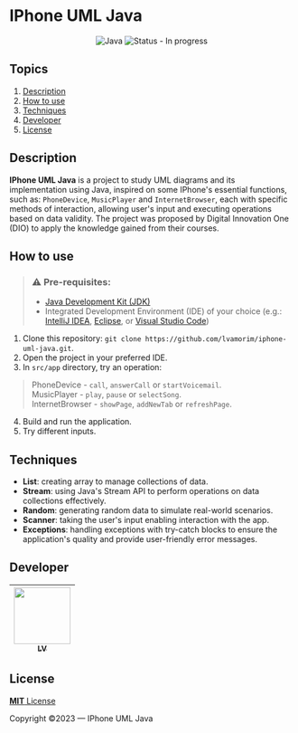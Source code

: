 # IPhone UML Java
<div align="center">
  <img src="https://img.shields.io/badge/java-%23ED8B00.svg?style=for-the-badge&logo=openjdk&logoColor=white" alt="Java">
  <img src="https://img.shields.io/badge/status-in_progress-yellow?style=for-the-badge" alt="Status - In progress">
  <br>
</div>

## Topics
1. [Description](#description)
2. [How to use](#how-to-use)
3. [Techniques](#techniques)
4. [Developer](#developer)
5. [License](#license)

## Description
**IPhone UML Java** is a project to study UML diagrams and its implementation using Java, inspired on some IPhone's essential functions, such as: `PhoneDevice`, `MusicPlayer` and `InternetBrowser`, each with specific methods of interaction, allowing user's input and executing operations based on data validity. The project was proposed by Digital Innovation One (DIO) to apply the knowledge gained from their courses.

## How to use
> ### ⚠ Pre-requisites:
> - [Java Development Kit (JDK)](https://www.oracle.com/java/technologies/downloads/)
> - Integrated Development Environment (IDE) of your choice (e.g.: [IntelliJ IDEA](https://www.jetbrains.com/idea/download/?section=windows), [Eclipse](https://www.eclipse.org/downloads/), or [Visual Studio Code](https://code.visualstudio.com/download))

1. Clone this repository: `git clone https://github.com/lvamorim/iphone-uml-java.git`.
2. Open the project in your preferred IDE.
3. In `src/app` directory, try an operation:
> PhoneDevice - `call`, `answerCall` or `startVoicemail`.<br>
> MusicPlayer - `play`, `pause` or `selectSong`.<br>
> InternetBrowser - `showPage`, `addNewTab` or `refreshPage`.
4. Build and run the application.
5. Try different inputs.

## Techniques
- **List**: creating array to manage collections of data.
- **Stream**: using Java's Stream API to perform operations on data collections effectively.
- **Random**: generating random data to simulate real-world scenarios.
- **Scanner**: taking the user's input enabling interaction with the app.
- **Exceptions**: handling exceptions with try-catch blocks to ensure the application's quality and provide user-friendly error messages.

## Developer
| [<img src="https://github.com/lvamorim.png" width=100><br><sub>LV</sub>](https://github.com/lvamorim) |
| :---: |

## License
[**MIT** License](https://github.com/lvamorim/iphone-uml-java/blob/main/LICENSE)

Copyright ©2023 — IPhone UML Java
